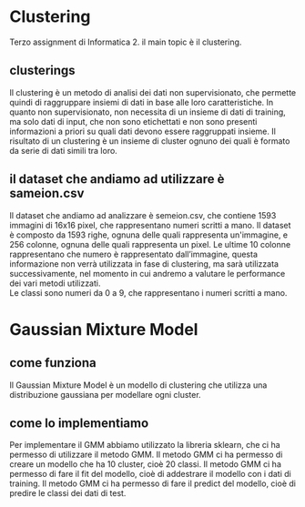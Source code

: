 # Clustering

Terzo assignment di Informatica 2. il main topic è il clustering.

## clusterings

Il clustering è un metodo di analisi dei dati non supervisionato, che permette quindi di raggruppare insiemi di dati in
base
alle loro caratteristiche.
In quanto non supervisionato, non necessita di un insieme di dati di training, ma solo dati di input, che non sono
etichettati
e non sono presenti informazioni a priori su quali dati devono essere raggruppati insieme.
Il risultato di un clustering è un insieme di cluster ognuno dei quali è formato da serie di dati simili tra loro.

## il dataset che andiamo ad utilizzare è sameion.csv

Il dataset che andiamo ad analizzare è semeion.csv, che contiene 1593 immagini di 16x16 pixel, che rappresentano numeri
scritti a mano.
Il dataset è composto da 1593 righe, ognuna delle quali rappresenta un'immagine, e 256 colonne, ognuna delle quali
rappresenta un pixel.
Le ultime 10 colonne rappresentano che numero è rappresentato dall’immagine, questa informazione non verrà utilizzata in
fase di clustering, ma sarà utilizzata successivamente, nel momento in cui andremo a valutare le performance dei vari
metodi utilizzati.  
Le classi sono numeri da 0 a 9, che rappresentano i numeri scritti a mano.

# Gaussian Mixture Model

## come funziona

Il Gaussian Mixture Model è un modello di clustering che utilizza una distribuzione gaussiana per modellare ogni
cluster.

## come lo implementiamo

Per implementare il GMM abbiamo utilizzato la libreria sklearn, che ci ha permesso di utilizzare il metodo GMM.
Il metodo GMM ci ha permesso di creare un modello che ha 10 cluster, cioè 20 classi.
Il metodo GMM ci ha permesso di fare il fit del modello, cioè di addestrare il modello con i dati di training.
Il metodo GMM ci ha permesso di fare il predict del modello, cioè di predire le classi dei dati di test.
